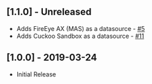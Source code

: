 ## [1.1.0] - Unreleased

-   Adds FireEye AX (MAS) as a datasource - [#5](https://github.com/yampelo/beagle/pull/5)
-   Adds Cuckoo Sandbox as a datasource - [#11](https://github.com/yampelo/beagle/pull/11)

## [1.0.0] - 2019-03-24

-   Initial Release
